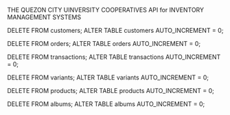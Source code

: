 THE QUEZON CITY UINVERSITY COOPERATIVES API for INVENTORY MANAGEMENT SYSTEMS


DELETE FROM customers;
ALTER TABLE customers AUTO_INCREMENT = 0;

DELETE FROM orders;
ALTER TABLE orders AUTO_INCREMENT = 0;

DELETE FROM transactions;
ALTER TABLE transactions AUTO_INCREMENT = 0;

DELETE FROM variants;
ALTER TABLE variants AUTO_INCREMENT = 0;

DELETE FROM products;
ALTER TABLE products AUTO_INCREMENT = 0;

DELETE FROM albums;
ALTER TABLE albums AUTO_INCREMENT = 0;


